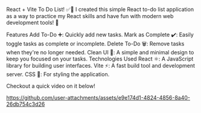 React + Vite To Do List! ✅📝
I created this simple React to-do list application as a way to practice my React skills and have fun with modern web development tools! 🚀

Features
Add To-Do ➕: Quickly add new tasks.
Mark as Complete ✔️: Easily toggle tasks as complete or incomplete.
Delete To-Do 🗑️: Remove tasks when they're no longer needed.
Clean UI 🎨: A simple and minimal design to keep you focused on your tasks.
Technologies Used
React ⚛️: A JavaScript library for building user interfaces.
Vite ⚡: A fast build tool and development server.
CSS 🎀: For styling the application.

Checkout a quick video on it below!

https://github.com/user-attachments/assets/e9e174d1-4824-4856-8a40-26db754c3d26

